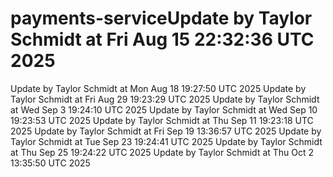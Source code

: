 # payments-serviceUpdate by Taylor Schmidt at Fri Aug 15 22:32:36 UTC 2025
Update by Taylor Schmidt at Mon Aug 18 19:27:50 UTC 2025
Update by Taylor Schmidt at Fri Aug 29 19:23:29 UTC 2025
Update by Taylor Schmidt at Wed Sep  3 19:24:10 UTC 2025
Update by Taylor Schmidt at Wed Sep 10 19:23:53 UTC 2025
Update by Taylor Schmidt at Thu Sep 11 19:23:18 UTC 2025
Update by Taylor Schmidt at Fri Sep 19 13:36:57 UTC 2025
Update by Taylor Schmidt at Tue Sep 23 19:24:41 UTC 2025
Update by Taylor Schmidt at Thu Sep 25 19:24:22 UTC 2025
Update by Taylor Schmidt at Thu Oct  2 13:35:50 UTC 2025

